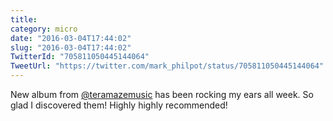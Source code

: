 ```yaml
---
title: 
category: micro
date: "2016-03-04T17:44:02"
slug: "2016-03-04T17:44:02"
TwitterId: "705811050445144064"
TweetUrl: "https://twitter.com/mark_philpot/status/705811050445144064"
---
```


New album from [@teramazemusic](https://twitter.com/teramazemusic) has been
rocking my ears all week. So glad I discovered them! Highly highly recommended!
